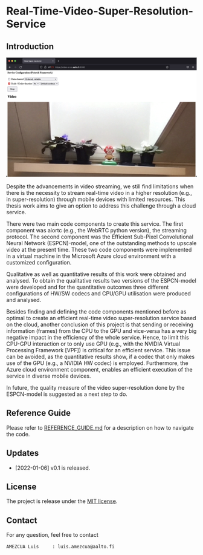 # Real-Time-Video-Super-Resolution-Service

## Introduction

<p align="center">
    <img src="T_Diagram_3_2_3_1.png", width="700">
</p>

Despite the advancements in video streaming, we still find limitations when there is the necessity to stream real-time video in a higher resolution (e.g., in super-resolution) through mobile devices with limited resources. This thesis work aims to give an option to address this challenge through a cloud service.

There were two main code components to create this service. The first component was aiortc (e.g., the WebRTC python version), the streaming protocol. The second component was the Efficient Sub-Pixel Convolutional Neural Network (ESPCN)-model, one of the outstanding methods to upscale video at the present time. These two code components were implemented in a virtual machine in the Microsoft Azure cloud environment with a customized configuration.

Qualitative as well as quantitative results of this work were obtained and analysed. To obtain the qualitative results two versions of the ESPCN-model were developed and for the quantitative outcomes three different configurations of HW/SW codecs and CPU/GPU utilisation were produced and analysed.

Besides finding and defining the code components mentioned before as optimal to create an efficient real-time video super-resolution service based on the cloud, another conclusion of this project is that sending or receiving information (frames) from the CPU to the GPU and  vice-versa has a very big negative impact in the efficiency of the whole service. Hence, to limit this CPU-GPU interaction or to only use GPU (e.g., with the NVIDIA Virtual Processing Framework [VPF]) is critical for an efficient service. This issue can be avoided, as the quantitative results show, if a codec that only makes use of the GPU (e.g., a NVIDIA HW codec) is employed. Furthermore, the Azure cloud environment component, enables an efficient execution of the service in diverse mobile devices.

In future, the quality measure of the video super-resolution done by the ESPCN-model is suggested as a next step to do.

## Reference Guide

Please refer to [REFERENCE_GUIDE.md](./doc/REFERENCE_GUIDE.md) for a description on how to navigate the code.

## Updates

- [2022-01-06] v0.1 is released.

## License

The project is release under the [MIT license](./LICENSE).

## Contact

For any question, feel free to contact
```
AMEZCUA Luis     : luis.amezcua@aalto.fi
```
